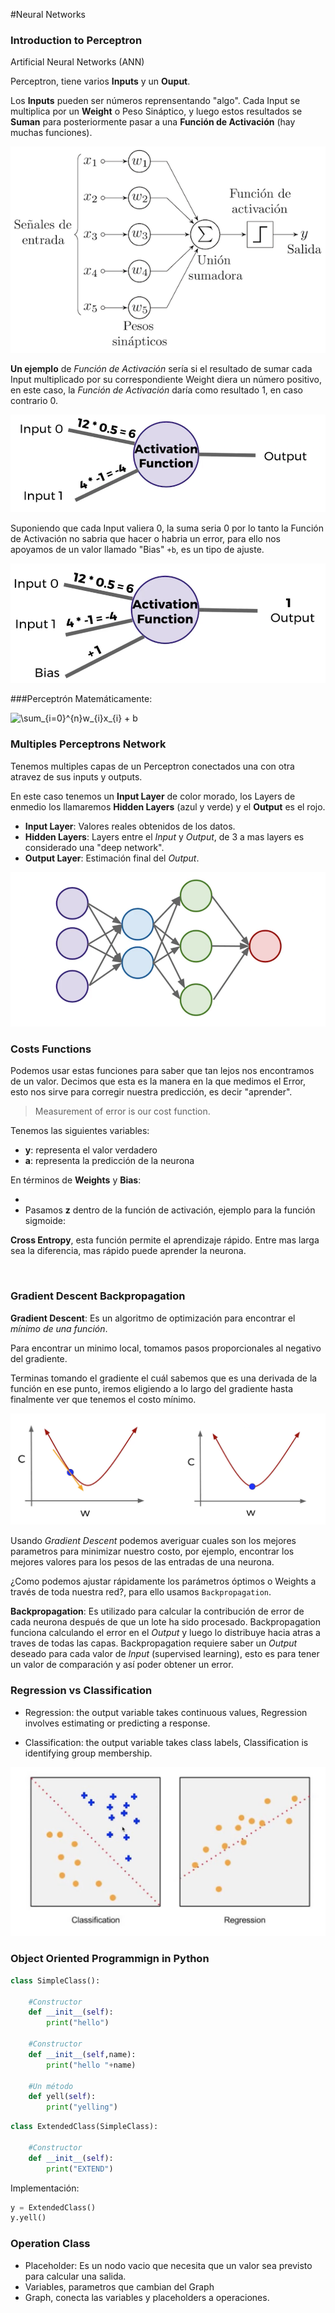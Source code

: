 #Neural Networks
### Introduction to Perceptron

Artificial Neural Networks (ANN)

Perceptron, tiene varios **Inputs** y un **Ouput**.

Los **Inputs** pueden ser números reprensentando "algo". Cada Input se multiplica por un **Weight** o Peso Sináptico, y luego estos resultados se **Suman** para posteriormente pasar a una **Función de Activación** (hay muchas funciones).

![](perceptron_general.png)

**Un ejemplo** de *Función de Activación* sería si el resultado de sumar cada Input multiplicado por su correspondiente Weight diera un número positivo, en este caso, la *Función de Activación* daría como resultado 1, en caso contrario 0.

![](perceptron_ejemplo.png)

Suponiendo que cada Input valiera 0, la suma seria 0 por lo tanto la Función de Activación no sabria que hacer o habria un error, para ello nos apoyamos de un valor llamado "Bias" `+b`, es un tipo de ajuste.

![](perceptron_bias.png)


###Perceptrón Matemáticamente:

<img src="https://latex.codecogs.com/gif.latex?\sum_{i=0}^{n}w_{i}x_{i}&space;&plus;&space;b" title="\sum_{i=0}^{n}w_{i}x_{i} + b"/>


### Multiples Perceptrons Network

Tenemos multiples capas de un Perceptron conectados una con otra atravez de sus inputs y outputs.

En este caso tenemos un **Input Layer** de color morado,  los Layers de enmedio los llamaremos **Hidden Layers** (azul y verde) y el **Output** es el rojo.

- **Input Layer**: Valores reales obtenidos de los datos.
- **Hidden Layers**: Layers entre el *Input* y *Output*, de 3 a mas layers es considerado una "deep network".
- **Output Layer**: Estimación final del *Output*. 

![](multiple_perceptron.png)


### Costs Functions

Podemos usar estas funciones para saber que tan lejos nos encontramos de un valor. Decimos que esta es la manera en la que medimos el Error, esto nos sirve para corregir nuestra predicción, es decir "aprender".

> Measurement of error is our cost function.

Tenemos las siguientes variables:

- **y**: representa el valor verdadero
- **a**: representa la predicción de la neurona

En términos de **Weights** y **Bias**:

- <img src="https://latex.codecogs.com/gif.latex?wx&space;&plus;&space;b&space;=&space;z" title=""/>
- Pasamos **z** dentro de la función de activación, ejemplo para la función sigmoide:  <img src="https://latex.codecogs.com/gif.latex?\sigma&space;(z)&space;=&space;a" title=""/>

**Cross Entropy**, esta función permite el aprendizaje rápido. Entre mas larga sea la diferencia, mas rápido puede aprender la neurona.

<img src="https://latex.codecogs.com/gif.latex?C&space;=(\frac{-1}{n})\sum&space;(yln(a)&space;&plus;&space;(1-y)&space;ln(1-a))))" title="" />


### Gradient Descent Backpropagation

**Gradient Descent**: Es un algoritmo de optimización para encontrar el *mínimo de una función*. 

Para encontrar un minimo local, tomamos pasos proporcionales al negativo del gradiente.

Terminas tomando el gradiente el cuál sabemos que es una derivada de la función en ese punto, iremos eligiendo a lo largo del gradiente hasta finalmente ver que tenemos el costo mínimo.

![](minimum.png)

Usando *Gradient Descent* podemos averiguar cuales son los mejores parametros para minimizar nuestro costo, por ejemplo, encontrar los mejores valores para los pesos de las entradas de una neurona.

¿Como podemos ajustar rápidamente los parámetros óptimos o Weights a través de toda nuestra red?, para ello usamos `Backpropagation`.

**Backpropagation**:  Es utilizado para calcular la contribución de error de cada neurona después de que un lote ha sido procesado. Backpropagation funciona calculando el error en el *Output* y luego lo distribuye hacia atras a traves de todas las capas. Backpropagation requiere saber un *Output* deseado para cada valor de *Input* (supervised learning), esto es para tener un valor de comparación y así poder obtener un error.


### Regression vs Classification

* Regression: the output variable takes continuous values, Regression involves estimating or predicting a response.

* Classification: the output variable takes class labels, Classification is identifying group membership.

![](classvsreg.png)

### Object Oriented Programmign in Python

``` Python
class SimpleClass():

	#Constructor
	def __init__(self):
		print("hello")
		
	#Constructor
	def __init__(self,name):
		print("hello "+name)
	
	#Un método
	def yell(self):
		print("yelling")
```

``` Python
class ExtendedClass(SimpleClass):

	#Constructor
	def __init__(self):
		print("EXTEND")
```

Implementación:

``` Python
y = ExtendedClass()
y.yell()
```


### Operation Class

- Placeholder: Es un nodo vacio que necesita que un valor sea previsto para calcular una salida.
- Variables, parametros que cambian del Graph
- Graph, conecta las variables y placeholders a operaciones.



















